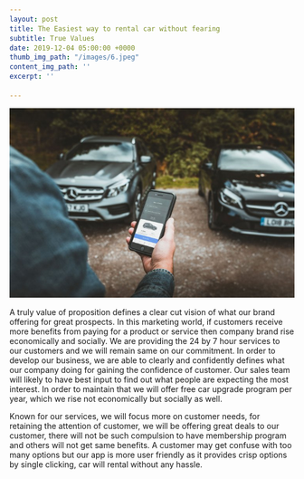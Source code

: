 ```yaml
---
layout: post
title: The Easiest way to rental car without fearing
subtitle: True Values
date: 2019-12-04 05:00:00 +0000
thumb_img_path: "/images/6.jpeg"
content_img_path: ''
excerpt: ''

---
```

![](/images/6.jpeg)

A truly value of proposition defines a clear cut vision of what our brand offering for great prospects. In this marketing world, if customers receive more benefits from paying for a product or service then company brand rise economically and socially. We are providing the 24 by 7 hour services to our customers and we will remain same on our commitment. In order to develop our business, we are able to clearly and confidently defines what our company doing for gaining the confidence of customer. Our sales team will likely to have best input to find out what people are expecting the most interest. In order to maintain that we will offer free car upgrade program per year, which we rise not economically but socially as well.

Known for our services, we will focus more on customer needs, for retaining the attention of customer, we will be offering great deals to our customer, there will not be such compulsion to have membership program and others will not get same benefits. A customer may get confuse with too many options but our app is more user friendly as it provides crisp options by single clicking, car will rental without any hassle.